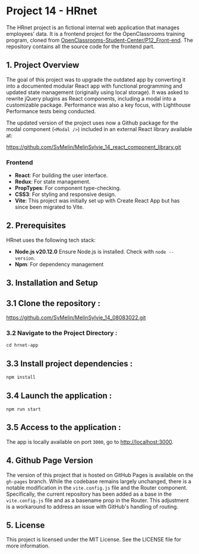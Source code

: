 # Project 14 - HRnet

The HRnet project is an fictional internal web application that manages employees' data.
It is a frontend project for the OpenClassrooms training program, cloned from [OpenClassrooms-Student-Center/P12_Front-end](https://github.com/OpenClassrooms-Student-Center/P12_Front-end.git).
The repository contains all the source code for the frontend part.

## 1. Project Overview

The goal of this project was to upgrade the outdated app by converting it into a documented modular React app with functional programming and updated state management (originally using local storage). It was asked to rewrite jQuery plugins as React components, including a modal into a customizable package. Performance was also a key focus, with Lighthouse Performance tests being conducted.

The updated version of the project uses now a Github package for the modal component (`<Modal />`) included in an external React library available at:

https://github.com/SyMelin/MelinSylvie_14_react_component_library.git


### Frontend

- **React**: For building the user interface.
- **Redux**: For state management.
- **PropTypes**: For component type-checking.
- **CSS3**: For styling and responsive design.
 - **Vite**: This project was initially set up with Create React App but has since been migrated to Vite.

 ## 2. Prerequisites

HRnet uses the following tech stack:

- **Node.js v20.12.0** Ensure Node.js is installed. Check with `node --version`.
- **Npm**: For dependency management

## 3. Installation and Setup

## 3.1 Clone the repository : 

https://github.com/SyMelin/MelinSylvie_14_08083022.git

### 3.2 Navigate to the Project Directory :
```
cd hrnet-app
```

## 3.3 Install project dependencies :
```
npm install
```

## 3.4 Launch the application :
```
npm run start
```

## 3.5 Access to the application :

The app is locally available on port `3000`, go to [http://localhost:3000](http://localhost:3000).

## 4. Github Page Version
The version of this project that is hosted on GitHub Pages is available on the `gh-pages` branch. While the codebase remains largely unchanged, there is a notable modification in the `vite.config.js` file and the Router component. Specifically, the current repository has been added as a base in the `vite.config.js` file and as a basename prop in the Router. This adjustment is a workaround to address an issue with GitHub's handling of routing.

## 5. License

This project is licensed under the MIT License. See the LICENSE file for more information.

